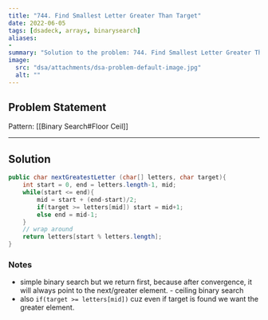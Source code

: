```yaml
---
title: "744. Find Smallest Letter Greater Than Target"
date: 2022-06-05
tags: [dsadeck, arrays, binarysearch]
aliases:
- 
summary: "Solution to the problem: 744. Find Smallest Letter Greater Than Target"
image:
  src: "dsa/attachments/dsa-problem-default-image.jpg"
  alt: ""
---
```


## Problem Statement


Pattern: [[Binary Search#Floor Ceil]]

---

## Solution
``` java
public char nextGreatestLetter (char[] letters, char target){
	int start = 0, end = letters.length-1, mid;
	while(start <= end){
		mid = start + (end-start)/2;
		if(target >= letters[mid]) start = mid+1;
		else end = mid-1;
	}
	// wrap around
	return letters[start % letters.length];
}
```

### Notes
- simple binary search but we return first, because after convergence, it will always point to the next/greater element. - ceiling binary search
- also `if(target >= letters[mid])` cuz even if target is found we want the greater element.

